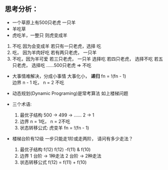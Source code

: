 ## 思考分析：
- 一个草原上有500只老虎 一只羊
- 羊吃草
- 虎吃羊，一整只 则虎变成羊

1. 不吃 因为会变成羊
    若只有一只老虎，选择 吃
2. 吃， 因为羊肉好吃
    若有两只老虎， 一只羊
3. 不吃，因为羊可爱
    若三只老虎， 一只羊 选择吃
    若四只老虎， 选择不吃
    若五只老虎， 选择吃
    ......500只老虎 => 不吃

- 大事情难解决，分成小事情
  大事化小， **递归**
  fn = !(fn - 1)    
  边界 n - 1 吃， n = 2 不吃

- 动态规划(Dynamic Programing)是常考算法 如上楼梯问题
- 三个术语: 
    1. 最优子结构 500 -> 499 -> ...... 2 -> 1
    2. 边界 n = 1吃， n = 2不吃
    3. 状态转移公式: 虎变羊 fn = !(fn - 1)


- 楼梯台阶有12级 一步只能走1阶或走两阶， 请问有多少走法？
    1. 最优子结构 f(12)
        f(12) -f(11) & f(10)
    2. 边界 1 台阶 -> 1种走法
            2 台阶 -> 2种走法
    3. 状态转移公式 f(12) = f(11) + f(10)
            

